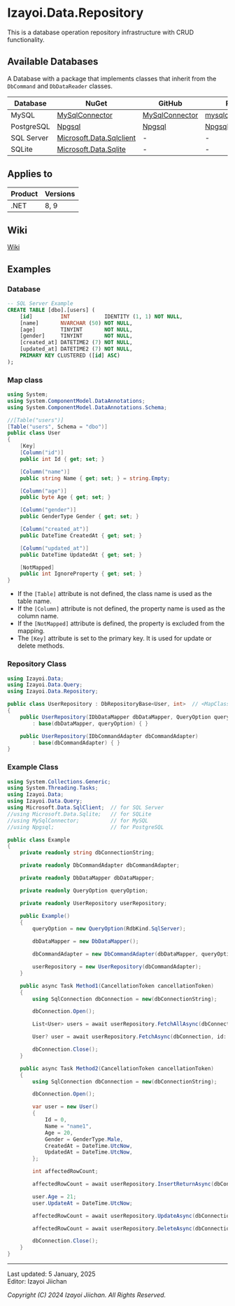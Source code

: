 # Izayoi.Data.Repository

This is a database operation repository infrastructure with CRUD functionality.

## Available Databases

A Database with a package that implements classes that inherit from the `DbCommand` and `DbDataReader` classes.

|Database|NuGet|GitHub|Project|
|--|--|--|--|
|MySQL|[MySqlConnector](https://www.nuget.org/packages/MySqlConnector/)|[MySqlConnector](https://github.com/mysql-net/MySqlConnector)|[mysqlconnector.net](https://mysqlconnector.net/)|
|PostgreSQL|[Npgsql](https://www.nuget.org/packages/Npgsql/)|[Npgsql](https://github.com/npgsql/npgsql)|[Npgsql](https://www.npgsql.org/)|
|SQL Server|[Microsoft.Data.Sqlclient](https://www.nuget.org/packages/Microsoft.Data.Sqlclient/)|-|-|
|SQLite|[Microsoft.Data.Sqlite](https://www.nuget.org/packages/Microsoft.Data.Sqlite)|-|-|

## Applies to

|Product|Versions|
|--|--|
|.NET|8, 9|

## Wiki

[Wiki](https://github.com/izayoijiichan/Izayoi.Data.DbCommandAdapter/wiki)

## Examples

### Database

~~~sql
-- SQL Server Example
CREATE TABLE [dbo].[users] (
    [id]         INT           IDENTITY (1, 1) NOT NULL,
    [name]       NVARCHAR (50) NOT NULL,
    [age]        TINYINT       NOT NULL,
    [gender]     TINYINT       NOT NULL,
    [created_at] DATETIME2 (7) NOT NULL,
    [updated_at] DATETIME2 (7) NOT NULL,
    PRIMARY KEY CLUSTERED ([id] ASC)
);
~~~

### Map class

~~~csharp
using System;
using System.ComponentModel.DataAnnotations;
using System.ComponentModel.DataAnnotations.Schema;

//[Table("users")]
[Table("users", Schema = "dbo")]
public class User
{
    [Key]
    [Column("id")]
    public int Id { get; set; }

    [Column("name")]
    public string Name { get; set; } = string.Empty;

    [Column("age")]
    public byte Age { get; set; }

    [Column("gender")]
    public GenderType Gender { get; set; }

    [Column("created_at")]
    public DateTime CreatedAt { get; set; }

    [Column("updated_at")]
    public DateTime UpdatedAt { get; set; }

    [NotMapped]
    public int IgnoreProperty { get; set; }
}
~~~

- If the `[Table]` attribute is not defined, the class name is used as the table name.
- If the `[Column]` attribute is not defined, the property name is used as the column name.
- If the `[NotMapped]` attribute is defined, the property is excluded from the mapping.
- The `[Key]` attribute is set to the primary key. It is used for update or delete methods.

### Repository Class

~~~csharp
using Izayoi.Data;
using Izayoi.Data.Query;
using Izayoi.Data.Repository;

public class UserRepository : DbRepositoryBase<User, int>  // <MapClass, KeyDataType>
{
    public UserRepository(IDbDataMapper dbDataMapper, QueryOption queryOption)
        : base(dbDataMapper, queryOption) { }

    public UserRepository(IDbCommandAdapter dbCommandAdapter)
        : base(dbCommandAdapter) { }
}
~~~

### Example Class

~~~csharp
using System.Collections.Generic;
using System.Threading.Tasks;
using Izayoi.Data;
using Izayoi.Data.Query;
using Microsoft.Data.SqlClient;  // for SQL Server
//using Microsoft.Data.Sqlite;   // for SQLite
//using MySqlConnector;          // for MySQL
//using Npgsql;                  // for PostgreSQL

public class Example
{
    private readonly string dbConnectionString;

    private readonly DbCommandAdapter dbCommandAdapter;

    private readonly DbDataMapper dbDataMapper;

    private readonly QueryOption queryOption;

    private readonly UserRepository userRepository;

    public Example()
    {
        queryOption = new QueryOption(RdbKind.SqlServer);

        dbDataMapper = new DbDataMapper();

        dbCommandAdapter = new DbCommandAdapter(dbDataMapper, queryOption);

        userRepository = new UserRepository(dbCommandAdapter);
    }

    public async Task Method1(CancellationToken cancellationToken)
    {
        using SqlConnection dbConnection = new(dbConnectionString);

        dbConnection.Open();

        List<User> users = await userRepository.FetchAllAsync(dbConnection, cancellationToken);

        User? user = await userRepository.FetchAsync(dbConnection, id: 1, cancellationToken);

        dbConnection.Close();
    }

    public async Task Method2(CancellationToken cancellationToken)
    {
        using SqlConnection dbConnection = new(dbConnectionString);

        dbConnection.Open();

        var user = new User()
        {
            Id = 0,
            Name = "name1",
            Age = 20,
            Gender = GenderType.Male,
            CreatedAt = DateTime.UtcNow,
            UpdatedAt = DateTime.UtcNow,
        };

        int affectedRowCount;

        affectedRowCount = await userRepository.InsertReturnAsync(dbConnection, user, cancellationToken);

        user.Age = 21;
        user.UpdateAt = DateTime.UtcNow;

        affectedRowCount = await userRepository.UpdateAsync(dbConnection, user, cancellationToken);

        affectedRowCount = await userRepository.DeleteAsync(dbConnection, user, cancellationToken);

        dbConnection.Close();
    }
}
~~~

___
Last updated: 5 January, 2025  
Editor: Izayoi Jiichan

*Copyright (C) 2024 Izayoi Jiichan. All Rights Reserved.*
